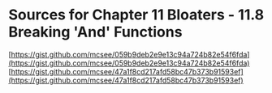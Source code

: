 # Sources for Chapter 11 Bloaters - 11.8 Breaking 'And' Functions

[https://gist.github.com/mcsee/059b9deb2e9e13c94a724b82e54f6fda](https://gist.github.com/mcsee/059b9deb2e9e13c94a724b82e54f6fda)
[https://gist.github.com/mcsee/47a1f8cd217afd58bc47b373b91593ef](https://gist.github.com/mcsee/47a1f8cd217afd58bc47b373b91593ef)